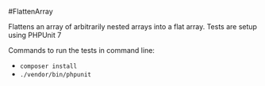 #FlattenArray

Flattens an array of arbitrarily nested arrays into a flat array. Tests are setup using PHPUnit 7

Commands to run the tests in command line:

- `composer install`
- `./vendor/bin/phpunit`